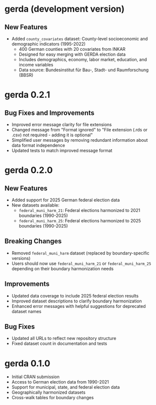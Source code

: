 # gerda (development version)

## New Features

* Added `county_covariates` dataset: County-level socioeconomic and demographic indicators (1995-2022)
  * 400 German counties with 20 covariates from INKAR
  * Designed for easy merging with GERDA election data
  * Includes demographics, economy, labor market, education, and income variables
  * Data source: Bundesinstitut für Bau-, Stadt- und Raumforschung (BBSR)

# gerda 0.2.1

## Bug Fixes and Improvements

* Improved error message clarity for file extensions
* Changed message from "Format ignored" to "File extension (.rds or .csv) not required - adding it is optional"
* Simplified user messages by removing redundant information about data format independence
* Updated tests to match improved message format

# gerda 0.2.0

## New Features

* Added support for 2025 German federal election data
* New datasets available:
  * `federal_muni_harm_21`: Federal elections harmonized to 2021 boundaries (1990-2025)
  * `federal_muni_harm_25`: Federal elections harmonized to 2025 boundaries (1990-2025)

## Breaking Changes

* Removed `federal_muni_harm` dataset (replaced by boundary-specific versions)
* Users should now use `federal_muni_harm_21` or `federal_muni_harm_25` depending on their boundary harmonization needs

## Improvements

* Updated data coverage to include 2025 federal election results
* Improved dataset descriptions to clarify boundary harmonization
* Enhanced error messages with helpful suggestions for deprecated dataset names

## Bug Fixes

* Updated all URLs to reflect new repository structure
* Fixed dataset count in documentation and tests

# gerda 0.1.0

* Initial CRAN submission
* Access to German election data from 1990-2021
* Support for municipal, state, and federal election data
* Geographically harmonized datasets
* Cross-walk tables for boundary changes
